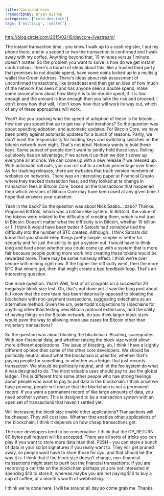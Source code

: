 ```yaml
---
title: Gavinandresen
TranscriptBy: Bryan Bishop
categories: ['core-dev-tech']
tags: ['multisig', 'wallet']
---
```


<http://blog.circle.com/2015/02/10/devcore-livestream/>

The instant transaction time.. you know I walk up to a cash register, I put my phone there, and in a second or two the transaction is confirmed and I walk away with my coffee. Anything beyond that, 10 minutes versus 1 minute doesn't matter. So the problem you want to solve is how do we get instant confirmation.. there's a bunch of ideas about this, like a trusted third party that promises to not double spend, have some coins locked up in a multisig wallet like Green Address. There's ideas about risk assessment of unconfirmed transactions, like broadcast and then get an idea of how much of the network has seen it and has anyone seen a double spend, make some assumptions about how likely it is to be double spent, if it is low enough and the amount is low enough then you take the risk and proceed. I don't know how that will, I don't know how that will work its way out, which of any of these approaches will work.

Yeah? Are you tracking what the speed of adoption of these is for bitcoin.. how can you speed that up to get really fast iterations? So the question was about speeding adoption, and automatic updates. For Bitcoin Core, we have been pretty against automatic updates for a bunch of reasons. Partly, we don't want the responsibility for holding keys and switching switches on the bitcoin network over night. That's not ideal. Nobody wants to hold these keys. Some subset of people don't want to jointly hold those keys. Rolling out slowly has an advantage, if we screw it up then we don't screw up everyone all at once. We can come up with a new release if we messed up. With automatic roll outs, you can roll out to a certain percentage over time. As for tracking releases, there are ewbsites that track version numbers of websites on networks. There was an interesting paper at Financial Crypto where they tracked transaction fees, and they looked at te change in transaction fees in Bitcoin Core, based on the transactions that happened then which versions of Bitcoin Core may have been used at any given time. I hope that answers your question.

Yeah in the back? So the question was about Nick Szabo... zabo? Thanks. Proposed BitGold, which was a bitcoin-like system. In BitGold, the value of the tokens were related to the difficulty of creating them, which is not true in Bitcoin. Doesn't matter what the difficulty is in Bitcoin, whether 10 billion or 1. I think it would have been better if Satoshi had somehow tied the difficulty into the number of BTC created. Although.. I think Satoshi did know that you should keep things pretty simple, simpler is better for security and for just the ability to get a system out. I would have to think long and hard about whether you could come up with a system that is more fair because people putting more work into creating these tokens would be rewarded more. There may be some runaway effect. I think we're over secure with mining right now. If the higher the difficulty went, then the more BTC that miners got, then that might create a bad feedback loop. That's an interesting question.

One more question. Yeah? Well, first of all congrats on a successful 20 megabyte block size test. Oh, that's not done yet. I saw the blog post about it. I know that the core team has been historically opposed to bloating the blockchain with non-payment transactions, suggesting sidechains as an alternative method. Given the um, petertodd's objections to sidechains for anything other than testing new Bitcoin protocol extensions, and the utility of having things on the Bitcoin network, do you think larger block sizes would pave the way to allowing more use cases for Bitcoin other than monetary transactions?

So the question was about bloating the blockchain. Bloating, scarequotes. With non-financial data, and whether raising the block size would allow more different applications. The issue of bloating, uh, I think I have a lsightly different opinion than some of the other core developers. We should be politically neutral about what the blockchain is used for, whether that's paying people for something, or whether as a ledger that just records transaction. We should be politically neutral, and let the fee system do what it was designed to do. The most valuable uses should pay to use the global ledger. This is different from some other people who hae strong feelings about people who want to pay to put data in the blockchain. I think once we have pruning, people will realize that the blockchain is not a permanent record. If you want a permanent record of like large amounts of data, you need another system. This is designed to be a transaction system with an open set of transactions that haven't settled yet.

Will increasing the block size enable other applications? Transactions will be cheaper. They will cost less. Whether that enables other applications of the blockchain, I think it depends on how cheap transactions get.

The core developers tend to be conservative. I think that the OP_RETURN 80 bytes pull request will be accepted. There are all sorts of tricks you can play if you want to store more data htan that. P2SH - you can store a bunch of data in your script signatures if you really want to. They will get pruned away, so people wont have to store those for oyu, and that should be the way it is. I think that if the block size doesn't change, non-financial transactions might start to push out the financial transactions. If you are recording a car title on the blockchain perhaps you are not interested in spending $10 to store it, whereas maybe you are not paying $10 to buy a cup of coffee, or a month's worth of webhosting.

I think we're done here. I will be around all day so come grab me. Thanks.
